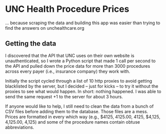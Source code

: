 # UNC Health Procedure Prices
... because scraping the data and building this app was easier than trying to find the answers on unchealthcare.org

## Getting the data
I discovered that the API that UNC uses on their own website is unauthenticated, so I wrote a Python script that made 1 call per second to the API and pulled down the price data for more than 3000 procedures across every payer (i.e., insurance company) they work with.

Initially the script cycled through a list of 10 http proxies to avoid getting blacklisted by the server, but I decided – just for kicks – to try it without the proxies to see what would happen. In short: nothing happened. I was able to send the same request +1 to the server for about 3 hours.

If anyone would like to help, I still need to clean the data from a bunch of CSV files before adding them to the database. Those files are a mess. Prices are formatted in every which way (e.g., $4125, 4125.00, 4125, $4,125, 4,125.00, 4,125) and some of the procedure names contain obtuse abbreviations.
